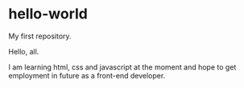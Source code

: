 # hello-world

My first repository.

Hello, all.

I am learning html, css and javascript at the moment and hope to get employment in future as a front-end developer.


